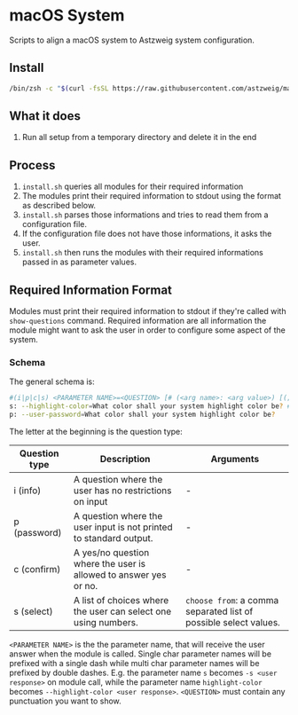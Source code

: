 # macOS System
Scripts to align a macOS system to Astzweig system configuration.

## Install

```zsh
/bin/zsh -c "$(curl -fsSL https://raw.githubusercontent.com/astzweig/macos-system/main/bootstrap.sh)"
```

## What it does
1. Run all setup from a temporary directory and delete it in the end

## Process
1. `install.sh` queries all modules for their required information
1. The modules print their required information to stdout using the format as described below.
1. `install.sh` parses those informations and tries to read them from a configuration file.
1. If the configuration file does not have those informations, it asks the user.
1. `install.sh` then runs the modules with their required informations passed in as parameter values.

## Required Information Format
Modules must print their required information to stdout if they're called with
`show-questions` command. Required information are all information the module
might want to ask the user in order to configure some aspect of the system.

### Schema
The general schema is:

```zsh
#(i|p|c|s) <PARAMETER NAME>=<QUESTION> [# (<arg name>: <arg value>) [(; <arg name>: <arg value>)...]]
s: --highlight-color=What color shall your system highlight color be? # choose from: blue,red,light green;
p: --user-password=What color shall your system highlight color be?
```
The letter at the beginning is the question type:

| Question type | Description | Arguments |
| ------------- | ----------- | --------- |
| i (info) | A question where the user has no restrictions on input | - |
| p (password) | A question where the user input is not printed to standard output. | - |
| c (confirm) | A yes/no question where the user is allowed to answer yes or no. | - |
| s (select) | A list of choices where the user can select one using numbers. | `choose from`: a comma separated list of possible select values. |

`<PARAMETER NAME>` is the the parameter name, that will receive the user answer
when the module is called. Single char parameter names will be prefixed with a
single dash while multi char parameter names will be prefixed by double dashes.
E.g. the parameter name `s` becomes `-s <user response>` on module call, while
the parameter name `highlight-color` becomes `--highlight-color <user response>`.
`<QUESTION>` must contain any punctuation you want to show.

[^zshlib-askUser]: Currently supported: info, password, confirm, choose. They map to [zshlib/askUser][zshlib-overview] commands.
[zshlib-overview]: https://github.com/astzweig/zshlib#whats-included
